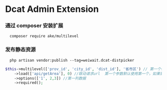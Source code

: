 # Dcat Admin Extension


### 通过 composer 安装扩展
```shell
  composer require ake/multilevel
```


### 发布静态资源
```shell
  php artisan vendor:publish --tag=weiwait.dcat-distpicker
```

```php
$this->multilevel(['prov_id', 'city_id', 'dist_id'], '省市区') // 第一个参数是多级联动的字段名，第二个字段文字显示
    ->load(['api/getArea'], 0) //联动请求url  第一个参数默认使用第一个，如果需要不同的链接，则一一对应即可（获取city_id列，填在一个元素；dist_id列，填在第二个元素），第二个参数是否是使用函数admin_url()生成链接
    ->options(['1', 2,3]) //第一列数据
    ->required();
```
       